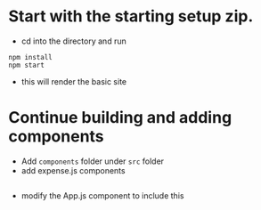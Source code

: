 # Start with the starting setup zip.

- cd into the directory and run

```
npm install
npm start
```
- this will render the basic site

# Continue building and adding components

- Add `components` folder under `src` folder
- add expense.js components

```js

```

- modify the App.js component to include this

```js

```